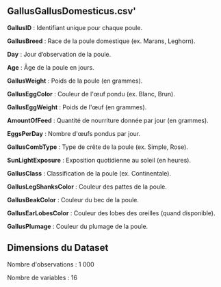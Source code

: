 

## GallusGallusDomesticus.csv'

**GallusID** : Identifiant unique pour chaque poule.

**GallusBreed** : Race de la poule domestique (ex. Marans, Leghorn).

**Day** : Jour d’observation de la poule.

**Age** : Âge de la poule en jours.

**GallusWeight** : Poids de la poule (en grammes).

**GallusEggColor** : Couleur de l'œuf pondu (ex. Blanc, Brun).

**GallusEggWeight** : Poids de l'œuf (en grammes).

**AmountOfFeed** : Quantité de nourriture donnée par jour (en grammes).

**EggsPerDay** : Nombre d'œufs pondus par jour.

**GallusCombType** : Type de crête de la poule (ex. Simple, Rose).

**SunLightExposure** : Exposition quotidienne au soleil (en heures).

**GallusClass** : Classification de la poule (ex. Continentale).

**GallusLegShanksColor** : Couleur des pattes de la poule.

**GallusBeakColor** : Couleur du bec de la poule.

**GallusEarLobesColor** : Couleur des lobes des oreilles (quand disponible).

**GallusPlumage** : Couleur du plumage de la poule.

## Dimensions du Dataset

Nombre d'observations : 1 000

Nombre de variables : 16